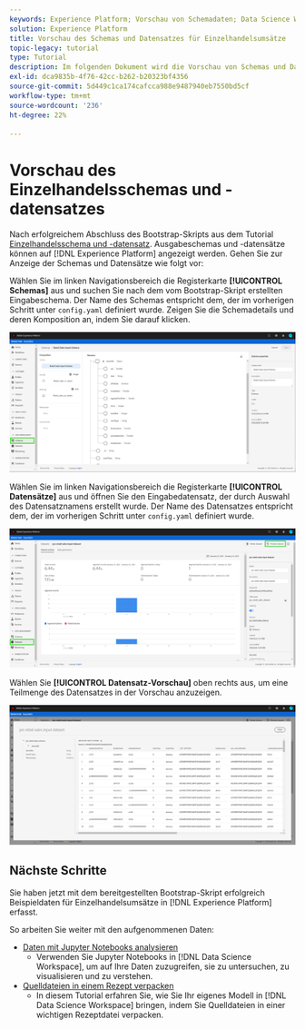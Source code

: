 ```yaml
---
keywords: Experience Platform; Vorschau von Schemadaten; Data Science Workspace; beliebte Themen
solution: Experience Platform
title: Vorschau des Schemas und Datensatzes für Einzelhandelsumsätze
topic-legacy: tutorial
type: Tutorial
description: Im folgenden Dokument wird die Vorschau von Schemas und Datensätzen in Adobe Experience Platform beschrieben.
exl-id: dca9835b-4f76-42cc-b262-b20323bf4356
source-git-commit: 5d449c1ca174cafcca988e9487940eb7550bd5cf
workflow-type: tm+mt
source-wordcount: '236'
ht-degree: 22%

---
```


# Vorschau des Einzelhandelsschemas und -datensatzes

Nach erfolgreichem Abschluss des Bootstrap-Skripts aus dem Tutorial [Einzelhandelsschema und -datensatz](./create-retails-sales-dataset.md). Ausgabeschemas und -datensätze können auf [!DNL Experience Platform] angezeigt werden. Gehen Sie zur Anzeige der Schemas und Datensätze wie folgt vor:

Wählen Sie im linken Navigationsbereich die Registerkarte **[!UICONTROL Schemas]** aus und suchen Sie nach dem vom Bootstrap-Skript erstellten Eingabeschema. Der Name des Schemas entspricht dem, der im vorherigen Schritt unter `config.yaml` definiert wurde. Zeigen Sie die Schemadetails und deren Komposition an, indem Sie darauf klicken.

![](../images/models-recipes/access-data/schema.PNG)

Wählen Sie im linken Navigationsbereich die Registerkarte **[!UICONTROL Datensätze]** aus und öffnen Sie den Eingabedatensatz, der durch Auswahl des Datensatznamens erstellt wurde. Der Name des Datensatzes entspricht dem, der im vorherigen Schritt unter `config.yaml` definiert wurde.

![](../images/models-recipes/access-data/dataset.PNG)

Wählen Sie **[!UICONTROL Datensatz-Vorschau]** oben rechts aus, um eine Teilmenge des Datensatzes in der Vorschau anzuzeigen.

![](../images/models-recipes/access-data/preview.PNG)

## Nächste Schritte

Sie haben jetzt mit dem bereitgestellten Bootstrap-Skript erfolgreich Beispieldaten für Einzelhandelsumsätze in [!DNL Experience Platform] erfasst.

So arbeiten Sie weiter mit den aufgenommenen Daten:
- [Daten mit Jupyter Notebooks analysieren](../jupyterlab/analyze-your-data.md)
   - Verwenden Sie Jupyter Notebooks in [!DNL Data Science Workspace], um auf Ihre Daten zuzugreifen, sie zu untersuchen, zu visualisieren und zu verstehen.
- [Quelldateien in einem Rezept verpacken](./package-source-files-recipe.md)
   - In diesem Tutorial erfahren Sie, wie Sie Ihr eigenes Modell in [!DNL Data Science Workspace] bringen, indem Sie Quelldateien in einer wichtigen Rezeptdatei verpacken.
